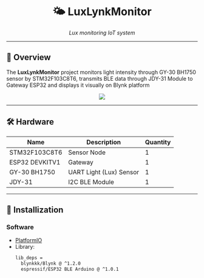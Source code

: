 <!-- README.md -->
<h1 align="center">🌤️ LuxLynkMonitor</h1>
<p align="center">
  <em>Lux monitoring IoT system</em>
</p>

---

## 📌 Overview
The **LuxLynkMonitor** project monitors light intensity through GY-30 BH1750 sensor by STM32F103C8T6, transmits BLE data through JDY-31 Module to Gateway ESP32 and displays it visually on Blynk platform

<div align="center">
  <img src="![image](https://github.com/user-attachments/assets/18e32018-c3f8-4135-88a7-bdcc82ab5d85)
">
</div>

---

## 🛠️ Hardware
| Name                | Description                    | Quantity |
|---------------------|--------------------------------|----------|
| STM32F103C8T6       | Sensor Node                    | 1        |
| ESP32 DEVKITV1      | Gateway                        | 1        |
| GY-30 BH1750        | UART Light (Lux) Sensor        | 1        |
| JDY-31              | I2C BLE Module                 | 1        |

---

## 🔧 Installization

### Software
- [PlatformIO](https://platformio.org/)
- Library:
  ```bash
  lib_deps = 
    blynkkk/Blynk @ ^1.2.0
    espressif/ESP32 BLE Arduino @ ^1.0.1
